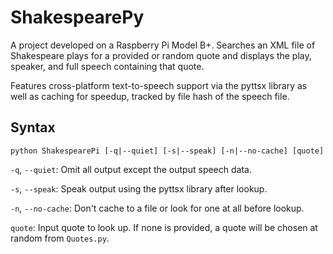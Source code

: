 ShakespearePy
=============

A project developed on a Raspberry Pi Model B+. Searches an XML file of Shakespeare plays for a provided or random quote and displays the play, speaker, and full speech containing that quote.

Features cross-platform text-to-speech support via the pyttsx library as well as caching for speedup, tracked by file hash of the speech file.

## Syntax

````
python ShakespearePi [-q|--quiet] [-s|--speak] [-n|--no-cache] [quote]
````

`-q`, `--quiet`: Omit all output except the output speech data.

`-s`, `--speak`: Speak output using the pyttsx library after lookup.

`-n`, `--no-cache`: Don't cache to a file or look for one at all before lookup.

`quote`: Input quote to look up. If none is provided, a quote will be chosen at random from `Quotes.py`.
